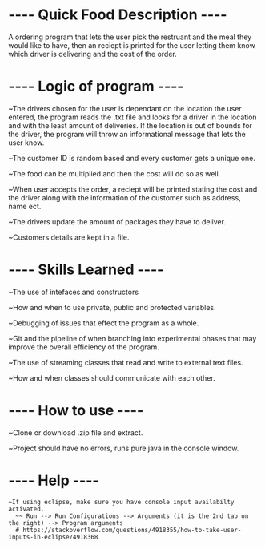 # ---- Quick Food Description ----
A ordering program that lets the user pick the restruant and the meal they would like to have, then an reciept is printed for the user letting them know which driver is delivering and the cost of the order.

# ---- Logic of program ----
  ~The drivers chosen for the user is dependant on the location the user entered, the program reads the .txt file and looks for a driver in the location and with the least amount  of deliveries. If the location is out of bounds for the driver, the program will throw an informational message that lets the user know.
  
  ~The customer ID is random based and every customer gets a unique one.
  
  ~The food can be multiplied and then the cost will do so as well.
  
  ~When user accepts the order, a reciept will be printed stating the cost and the driver along with the information of the customer such as address, name ect.
  
  ~The drivers update the amount of packages they have to deliver.
  
  ~Customers details are kept in a file.

# ---- Skills Learned ----
  ~The use of intefaces and constructors
  
  ~How and when to use private, public and protected variables.
  
  ~Debugging of issues that effect the program as a whole.
  
  ~Git and the pipeline of when branching into experimental phases that may improve the overall efficiency of the program.
  
  ~The use of streaming classes that read and write to external text files.
  
  ~How and when classes should communicate with each other.
  
  
  # ---- How to use ----
   ~Clone or download .zip file and extract.
   
   ~Project should have no errors, runs pure java in the console window.
  
  # ---- Help ----
    ~If using eclipse, make sure you have console input availabilty activated.
      ~~ Run --> Run Configurations --> Arguments (it is the 2nd tab on the right) --> Program arguments
      # https://stackoverflow.com/questions/4918355/how-to-take-user-inputs-in-eclipse/4918368
 
